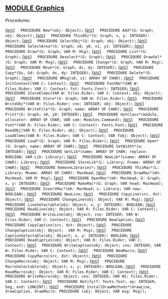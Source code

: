 
## [MODULE Graphics](https://github.com/io-core/Draw/blob/main/Graphics.Mod)

Procedures:

[(src)](https://github.com/io-core/Draw/blob/main/Graphics.Mod#L96) `  PROCEDURE New*(obj: Object);`
[(src)](https://github.com/io-core/Draw/blob/main/Graphics.Mod#L100) `  PROCEDURE Add*(G: Graph; obj: Object);`
[(src)](https://github.com/io-core/Draw/blob/main/Graphics.Mod#L105) `  PROCEDURE ThisObj*(G: Graph; x, y: INTEGER): Object;`
[(src)](https://github.com/io-core/Draw/blob/main/Graphics.Mod#L112) `  PROCEDURE SelectObj*(G: Graph; obj: Object);`
[(src)](https://github.com/io-core/Draw/blob/main/Graphics.Mod#L117) `  PROCEDURE SelectArea*(G: Graph; x0, y0, x1, y1: INTEGER);`
[(src)](https://github.com/io-core/Draw/blob/main/Graphics.Mod#L131) `  PROCEDURE Draw*(G: Graph; VAR M: Msg);`
[(src)](https://github.com/io-core/Draw/blob/main/Graphics.Mod#L137) `  PROCEDURE List*(G: Graph);`
[(src)](https://github.com/io-core/Draw/blob/main/Graphics.Mod#L151) `  PROCEDURE Deselect*(G: Graph);`
[(src)](https://github.com/io-core/Draw/blob/main/Graphics.Mod#L157) `  PROCEDURE DrawSel*(G: Graph; VAR M: Msg);`
[(src)](https://github.com/io-core/Draw/blob/main/Graphics.Mod#L166) `  PROCEDURE Change*(G: Graph; VAR M: Msg);`
[(src)](https://github.com/io-core/Draw/blob/main/Graphics.Mod#L175) `  PROCEDURE Move*(G: Graph; dx, dy: INTEGER);`
[(src)](https://github.com/io-core/Draw/blob/main/Graphics.Mod#L216) `  PROCEDURE Copy*(Gs, Gd: Graph; dx, dy: INTEGER);`
[(src)](https://github.com/io-core/Draw/blob/main/Graphics.Mod#L229) `  PROCEDURE Delete*(G: Graph);`
[(src)](https://github.com/io-core/Draw/blob/main/Graphics.Mod#L245) `  PROCEDURE WMsg(s0, s1: ARRAY OF CHAR);`
[(src)](https://github.com/io-core/Draw/blob/main/Graphics.Mod#L250) `  PROCEDURE InitContext(VAR C: Context);`
[(src)](https://github.com/io-core/Draw/blob/main/Graphics.Mod#L255) `  PROCEDURE FontNo*(VAR W: Files.Rider; VAR C: Context; fnt: Fonts.Font): INTEGER;`
[(src)](https://github.com/io-core/Draw/blob/main/Graphics.Mod#L266) `  PROCEDURE StoreElems(VAR W: Files.Rider; VAR C: Context; obj: Object);`
[(src)](https://github.com/io-core/Draw/blob/main/Graphics.Mod#L282) `  PROCEDURE Store*(G: Graph; VAR W: Files.Rider);`
[(src)](https://github.com/io-core/Draw/blob/main/Graphics.Mod#L287) `  PROCEDURE WriteObj*(VAR W: Files.Rider; cno: INTEGER; obj: Object);`
[(src)](https://github.com/io-core/Draw/blob/main/Graphics.Mod#L292) `  PROCEDURE WriteFile*(G: Graph; name: ARRAY OF CHAR);`
[(src)](https://github.com/io-core/Draw/blob/main/Graphics.Mod#L298) `  PROCEDURE Print*(G: Graph; x0, y0: INTEGER);`
[(src)](https://github.com/io-core/Draw/blob/main/Graphics.Mod#L306) `  PROCEDURE GetClass*(module, allocator: ARRAY OF CHAR; VAR com: Modules.Command);`
[(src)](https://github.com/io-core/Draw/blob/main/Graphics.Mod#L316) `  PROCEDURE Font*(VAR R: Files.Rider; VAR C: Context): Fonts.Font;`
[(src)](https://github.com/io-core/Draw/blob/main/Graphics.Mod#L321) `  PROCEDURE ReadObj(VAR R: Files.Rider; obj: Object);`
[(src)](https://github.com/io-core/Draw/blob/main/Graphics.Mod#L328) `  PROCEDURE LoadElems(VAR R: Files.Rider; VAR C: Context; VAR fobj: Object);`
[(src)](https://github.com/io-core/Draw/blob/main/Graphics.Mod#L353) `  PROCEDURE Load*(G: Graph; VAR R: Files.Rider);`
[(src)](https://github.com/io-core/Draw/blob/main/Graphics.Mod#L358) `  PROCEDURE Open*(G: Graph; name: ARRAY OF CHAR);`
[(src)](https://github.com/io-core/Draw/blob/main/Graphics.Mod#L369) `  PROCEDURE SetWidth*(w: INTEGER);`
[(src)](https://github.com/io-core/Draw/blob/main/Graphics.Mod#L375) `  PROCEDURE GetLib*(name: ARRAY OF CHAR; replace: BOOLEAN; VAR Lib: Library);`
[(src)](https://github.com/io-core/Draw/blob/main/Graphics.Mod#L407) `  PROCEDURE NewLib*(Lname: ARRAY OF CHAR): Library;`
[(src)](https://github.com/io-core/Draw/blob/main/Graphics.Mod#L413) `  PROCEDURE StoreLib*(L: Library; Fname: ARRAY OF CHAR);`
[(src)](https://github.com/io-core/Draw/blob/main/Graphics.Mod#L436) `  PROCEDURE RemoveLibraries*;`
[(src)](https://github.com/io-core/Draw/blob/main/Graphics.Mod#L440) `  PROCEDURE ThisMac*(L: Library; Mname: ARRAY OF CHAR): MacHead;`
[(src)](https://github.com/io-core/Draw/blob/main/Graphics.Mod#L447) `  PROCEDURE DrawMac*(mh: MacHead; VAR M: Msg);`
[(src)](https://github.com/io-core/Draw/blob/main/Graphics.Mod#L455) `  PROCEDURE OpenMac*(mh: MacHead; G: Graph; x, y: INTEGER);`
[(src)](https://github.com/io-core/Draw/blob/main/Graphics.Mod#L465) `  PROCEDURE MakeMac*(G: Graph; VAR head: MacHead);`
[(src)](https://github.com/io-core/Draw/blob/main/Graphics.Mod#L488) `  PROCEDURE InsertMac*(mh: MacHead; L: Library; VAR new: BOOLEAN);`
[(src)](https://github.com/io-core/Draw/blob/main/Graphics.Mod#L501) `  PROCEDURE NewLine;`
[(src)](https://github.com/io-core/Draw/blob/main/Graphics.Mod#L506) `  PROCEDURE CopyLine(src, dst: Object);`
[(src)](https://github.com/io-core/Draw/blob/main/Graphics.Mod#L510) `  PROCEDURE ChangeLine(obj: Object; VAR M: Msg);`
[(src)](https://github.com/io-core/Draw/blob/main/Graphics.Mod#L522) `  PROCEDURE LineSelectable(obj: Object; x, y: INTEGER): BOOLEAN;`
[(src)](https://github.com/io-core/Draw/blob/main/Graphics.Mod#L527) `  PROCEDURE ReadLine(obj: Object; VAR R: Files.Rider; VAR C: Context);`
[(src)](https://github.com/io-core/Draw/blob/main/Graphics.Mod#L531) `  PROCEDURE WriteLine(obj: Object; cno: INTEGER; VAR W: Files.Rider; VAR C: Context);`
[(src)](https://github.com/io-core/Draw/blob/main/Graphics.Mod#L544) `  PROCEDURE NewCaption;`
[(src)](https://github.com/io-core/Draw/blob/main/Graphics.Mod#L549) `  PROCEDURE CopyCaption(src, dst: Object);`
[(src)](https://github.com/io-core/Draw/blob/main/Graphics.Mod#L560) `  PROCEDURE ChangeCaption(obj: Object;  VAR M: Msg);`
[(src)](https://github.com/io-core/Draw/blob/main/Graphics.Mod#L579) `  PROCEDURE CaptionSelectable(obj: Object; x, y: INTEGER): BOOLEAN;`
[(src)](https://github.com/io-core/Draw/blob/main/Graphics.Mod#L584) `  PROCEDURE ReadCaption(obj: Object; VAR R: Files.Rider; VAR C: Context);`
[(src)](https://github.com/io-core/Draw/blob/main/Graphics.Mod#L592) `  PROCEDURE WriteCaption(obj: Object; cno: INTEGER; VAR W: Files.Rider; VAR C: Context);`
[(src)](https://github.com/io-core/Draw/blob/main/Graphics.Mod#L622) `  PROCEDURE NewMacro;`
[(src)](https://github.com/io-core/Draw/blob/main/Graphics.Mod#L627) `  PROCEDURE CopyMacro(src, dst: Object);`
[(src)](https://github.com/io-core/Draw/blob/main/Graphics.Mod#L632) `  PROCEDURE ChangeMacro(obj: Object; VAR M: Msg);`
[(src)](https://github.com/io-core/Draw/blob/main/Graphics.Mod#L637) `  PROCEDURE MacroSelectable(obj: Object; x, y: INTEGER): BOOLEAN;`
[(src)](https://github.com/io-core/Draw/blob/main/Graphics.Mod#L642) `  PROCEDURE ReadMacro(obj: Object; VAR R: Files.Rider; VAR C: Context);`
[(src)](https://github.com/io-core/Draw/blob/main/Graphics.Mod#L648) `  PROCEDURE WriteMacro(obj: Object; cno: INTEGER; VAR W1: Files.Rider; VAR C: Context);`
[(src)](https://github.com/io-core/Draw/blob/main/Graphics.Mod#L667) `  PROCEDURE Notify(T: Texts.Text; op: INTEGER; beg, end: LONGINT);`
[(src)](https://github.com/io-core/Draw/blob/main/Graphics.Mod#L671) `  PROCEDURE InstallDrawMethods*(drawLine, drawCaption, drawMacro: PROCEDURE (obj: Object; VAR msg: Msg));`
